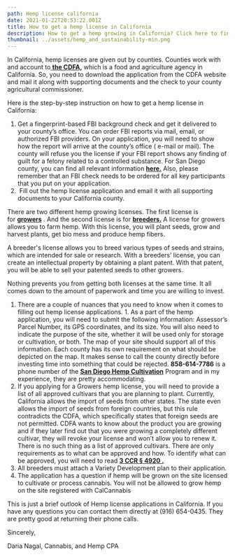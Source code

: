 ```yaml
---
path: Hemp license california
date: 2021-01-22T20:53:22.001Z
title: How to get a hemp license in California
description: How to get a hemp growing in California? Click here to find out!
thumbnail: ../assets/hemp_and_sustainability-min.png
---
```

In California, hemp licenses are given out by counties. Counties work with and account to[ **the CDFA**](https://www.cdfa.ca.gov/plant/industrialhemp/faq.html)**,** which is a food and agriculture agency in California. So, you need to download the application from the CDFA website and mail it along with supporting documents and the check to your county agricultural commissioner. 

Here is the step-by-step instruction on how to get a hemp license in California:

1. Get a fingerprint-based FBI background check and get it delivered to your county’s office. You can order FBI reports via mail, email, or authorized FBI providers. On your application, you will need to show how the report will arrive at the county’s office ( e-mail or mail). The county will refuse you the license if your FBI report shows any finding of guilt for a felony related to a controlled substance. For San Diego county, you can find all relevant information **[here.](https://www.sandiegocounty.gov/content/dam/sdc/awm/docs/IHREGCriminalHistoryReports2020Apr.pdf)** Also, please remember that an FBI check needs to be ordered for all key participants that you put on your application. 
2.  Fill out the hemp license application and email it with all supporting documents to your California county.

There are two different hemp growing licenses. The first license is for **[growers](http://www.cdfa.ca.gov/plant/industrialhemp/docs/registration/IH-RegistrationApplicationPacket-Growers.pdf)** . And the second license is for **[breeders.](http://www.cdfa.ca.gov/plant/industrialhemp/docs/registration/IH-RegistrationApplicationPacket-SeedBreeders.pdf)** A license for growers allows you to farm hemp. With this license, you will plant seeds, grow and harvest plants, get bio mess and produce hemp fibers.

A breeder's license allows you to breed various types of seeds and strains, which are intended for sale or research. With a breeders’ license, you can create an intellectual property by obtaining a plant patent. With that patent, you will be able to sell your patented seeds to other growers.

Nothing prevents you from getting both licenses at the same time. It all comes down to the amount of paperwork and time you are willing to invest.

1. There are a couple of nuances that you need to know when it comes to filling out hemp license applications. 1. As a part of the hemp application, you will need to submit the following information: Assessor’s Parcel Number, its GPS coordinates, and its size. You will also need to indicate the purpose of the site, whether it will be used only for storage or cultivation, or both. The map of your site should support all of this information. Each county has its own requirement on what should be depicted on the map. It makes sense to call the county directly before investing time into something that could be rejected. **858-614-7786** is a phone number of the **[San Diego Hemp Cultivation](https://www.sandiegocounty.gov/content/dam/sdc/awm/docs/IHC_Sampling_testing.pdf)** Program and in my experience, they are pretty accommodating.
2. If you applying for a Growers hemp license, you will need to provide a list of all approved cultivars that you are planning to plant. Currently, California allows the import of seeds from other states. The state even allows the import of seeds from foreign countries, but this rule contradicts the CDFA, which specifically states that foreign seeds are not permitted. CDFA wants to know about the product you are growing and if they later find out that you were growing a completely different cultivar, they will revoke your license and won’t allow you to renew it. There is no such thing as a list of approved cultivars. There are only requirements as to what can be approved and how. To identify what can be approved, you will need to read **[3 CCR § 4920 .](https://govt.westlaw.com/calregs/Document/I9B02DB6CB1D94AF7992C6BAF1D4E11AC?viewType=FullText&originationContext=documenttoc&transitionType=CategoryPageItem&contextData=(sc.Default))**
3. All breeders must attach a Variety Development plan to their application.
4. The application has a question if hemp will be grown on the site licensed to cultivate or process cannabis. You will not be allowed to grow hemp on the site registered with CalCannabis

This is just a brief outlook of Hemp license applications in California. If you have any questions you can contact them directly at (916) 654-0435. They are pretty good at returning their phone calls.

Sincerely,

Daria Nagal, Cannabis, and Hemp CPA